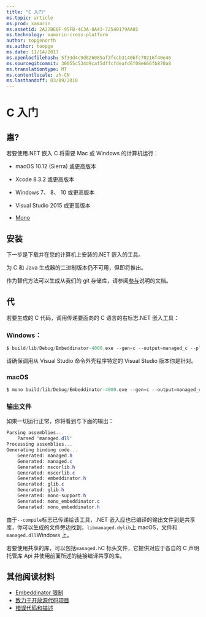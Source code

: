 ```yaml
---
title: "C 入门"
ms.topic: article
ms.prod: xamarin
ms.assetid: 2A27BE0F-95FB-4C3A-8A43-72540179AA85
ms.technology: xamarin-cross-platform
author: topgenorth
ms.author: toopge
ms.date: 11/14/2017
ms.openlocfilehash: 5f33d4c9d826085af3fccb3140bfc70216f40e46
ms.sourcegitcommit: 30055c534d9caf5dffcfdeafd6f08e666fb870a8
ms.translationtype: MT
ms.contentlocale: zh-CN
ms.lasthandoff: 03/09/2018
---
```

# <a name="getting-started-with-c"></a>C 入门


## <a name="requirements"></a>惠?

若要使用.NET 嵌入 C 将需要 Mac 或 Windows 的计算机运行：

* macOS 10.12 (Sierra) 或更高版本
* Xcode 8.3.2 或更高版本

* Windows 7、 8、 10 或更高版本
* Visual Studio 2015 或更高版本

* [Mono](http://www.mono-project.com/download/)


## <a name="installation"></a>安装

下一步是下载并在您的计算机上安装的.NET 嵌入的工具。

为 C 和 Java 生成器的二进制版本仍不可用，但即将推出。

作为替代方法可以生成从我们的 git 存储库，请参阅[参与](https://github.com/mono/Embeddinator-4000/blob/master/docs/Contributing.md)说明的文档。


## <a name="generation"></a>代

若要生成的 C 代码，调用传递要面向的 C 语言的右标志.NET 嵌入工具：

### <a name="windows"></a>Windows：

```csharp
$ build/lib/Debug/Embeddinator-4000.exe --gen=c --output=managed_c --platform=windows --compile managed.dll
```

请确保调用从 Visual Studio 命令外壳程序特定的 Visual Studio 版本你是针对。

### <a name="macos"></a>macOS

```csharp
$ mono build/lib/Debug/Embeddinator-4000.exe --gen=c --output=managed_c --platform=macos --compile managed.dll
```

### <a name="output-files"></a>输出文件

如果一切运行正常，你将看到与下面的输出：

```csharp
Parsing assemblies...
    Parsed 'managed.dll'
Processing assemblies...
Generating binding code...
    Generated: managed.h
    Generated: managed.c
    Generated: mscorlib.h
    Generated: mscorlib.c
    Generated: embeddinator.h
    Generated: glib.c
    Generated: glib.h
    Generated: mono-support.h
    Generated: mono_embeddinator.c
    Generated: mono_embeddinator.h
```

由于`--compile`标志已传递给该工具，.NET 嵌入应也已编译的输出文件到是共享库，你可以生成的文件旁边找到，`libmanaged.dylib`上 macOS，文件和`managed.dll`Windows 上。

若要使用共享的库，可以包括`managed.h`C 标头文件，它提供对应于各自的 C 声明托管库 Api 并使用前面所述的链接编译共享的库。

## <a name="further-reading"></a>其他阅读材料

* [Embeddinator 限制](~/tools/dotnet-embedding/limitations.md)
* [致力于开放源代码项目](https://github.com/mono/Embeddinator-4000/blob/master/docs/Contributing.md)
* [错误代码和描述](~/tools/dotnet-embedding/errors.md)
